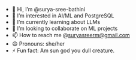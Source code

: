 - 👋 Hi, I’m @surya-sree-bathini
- 👀 I’m interested in AI/ML and PostgreSQL
- 🌱 I’m currently learning about LLMs
- 💞️ I’m looking to collaborate on ML projects
- 📫 How to reach me @suryasreerm@gmail.com
- 😄 Pronouns: she/her
- ⚡ Fun fact: Am sun god you dull creature.

<!---
surya-sree-bathini/surya-sree-bathini is a ✨ special ✨ repository because its `README.md` (this file) appears on your GitHub profile.
You can click the Preview link to take a look at your changes.
--->
